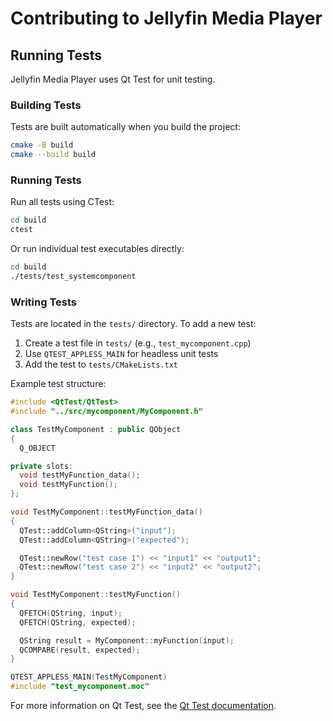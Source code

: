 # Contributing to Jellyfin Media Player

## Running Tests

Jellyfin Media Player uses Qt Test for unit testing.

### Building Tests

Tests are built automatically when you build the project:

```sh
cmake -B build
cmake --build build
```

### Running Tests

Run all tests using CTest:

```sh
cd build
ctest
```

Or run individual test executables directly:

```sh
cd build
./tests/test_systemcomponent
```

### Writing Tests

Tests are located in the `tests/` directory. To add a new test:

1. Create a test file in `tests/` (e.g., `test_mycomponent.cpp`)
2. Use `QTEST_APPLESS_MAIN` for headless unit tests
3. Add the test to `tests/CMakeLists.txt`

Example test structure:

```cpp
#include <QtTest/QtTest>
#include "../src/mycomponent/MyComponent.h"

class TestMyComponent : public QObject
{
  Q_OBJECT

private slots:
  void testMyFunction_data();
  void testMyFunction();
};

void TestMyComponent::testMyFunction_data()
{
  QTest::addColumn<QString>("input");
  QTest::addColumn<QString>("expected");

  QTest::newRow("test case 1") << "input1" << "output1";
  QTest::newRow("test case 2") << "input2" << "output2";
}

void TestMyComponent::testMyFunction()
{
  QFETCH(QString, input);
  QFETCH(QString, expected);

  QString result = MyComponent::myFunction(input);
  QCOMPARE(result, expected);
}

QTEST_APPLESS_MAIN(TestMyComponent)
#include "test_mycomponent.moc"
```

For more information on Qt Test, see the [Qt Test documentation](https://doc.qt.io/qt-6/qtest-overview.html).
